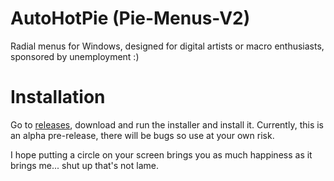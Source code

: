 # AutoHotPie (Pie-Menus-V2)

Radial menus for Windows, designed for digital artists or macro enthusiasts, sponsored by unemployment :)

# Installation

Go to [releases](https://github.com/dumbeau/AutoHotPie/releases), download and run the installer and install it.  Currently, this is an alpha pre-release, there will be bugs so use at your own risk.


I hope putting a circle on your screen brings you as much happiness as it brings me... shut up that's not lame.
